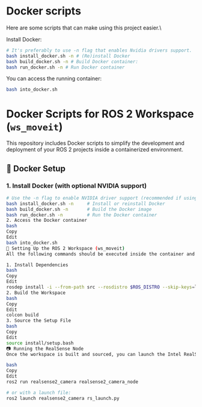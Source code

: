 # Docker scripts
Here are some scripts that can make using this project easier.\

Install Docker:

```bash 
# It's preferably to use -n flag that enables Nvidia drivers support.
bash install_docker.sh -n # (Re)install Docker
bash build_docker.sh -n # Build Docker container:
bash run_docker.sh -n # Run Docker container
```

You can access the running container:
```bash
bash into_docker.sh
```


# Docker Scripts for ROS 2 Workspace (`ws_moveit`)

This repository includes Docker scripts to simplify the development and deployment of your ROS 2 projects inside a containerized environment.

## 🐳 Docker Setup

### 1. Install Docker (with optional NVIDIA support)

```bash
# Use the -n flag to enable NVIDIA driver support (recommended if using GPU).
bash install_docker.sh -n     # Install or reinstall Docker
bash build_docker.sh -n       # Build the Docker image
bash run_docker.sh -n         # Run the Docker container
2. Access the Docker container
bash
Copy
Edit
bash into_docker.sh
🚀 Setting Up the ROS 2 Workspace (ws_moveit)
All the following commands should be executed inside the container and within the ws_moveit folder.

1. Install Dependencies
bash
Copy
Edit
rosdep install -i --from-path src --rosdistro $ROS_DISTRO --skip-keys=librealsense2 -y
2. Build the Workspace
bash
Copy
Edit
colcon build
3. Source the Setup File
bash
Copy
Edit
source install/setup.bash
📷 Running the RealSense Node
Once the workspace is built and sourced, you can launch the Intel RealSense camera node using one of the following methods:

bash
Copy
Edit
ros2 run realsense2_camera realsense2_camera_node

# or with a launch file:
ros2 launch realsense2_camera rs_launch.py
